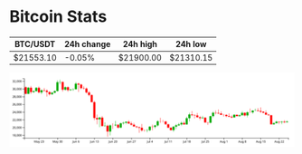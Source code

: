 # Bitcoin Stats

BTC/USDT|24h change|24h high|24h low|
|---|---|---|---|
|$21553.10|-0.05%|$21900.00|$21310.15|

<img src="./chart.svg">
